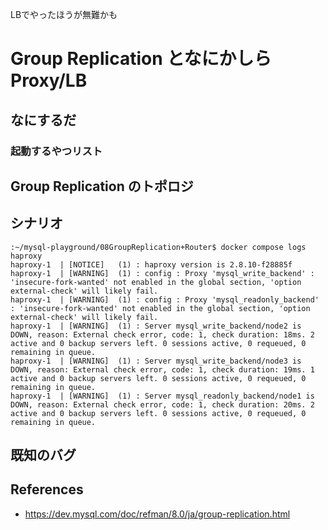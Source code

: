 LBでやったほうが無難かも

# Group Replication となにかしら Proxy/LB
## なにするだ
### 起動するやつリスト
## Group Replication のトポロジ
## シナリオ

```
:~/mysql-playground/08GroupReplication+Router$ docker compose logs haproxy
haproxy-1  | [NOTICE]   (1) : haproxy version is 2.8.10-f28885f
haproxy-1  | [WARNING]  (1) : config : Proxy 'mysql_write_backend' : 'insecure-fork-wanted' not enabled in the global section, 'option external-check' will likely fail.
haproxy-1  | [WARNING]  (1) : config : Proxy 'mysql_readonly_backend' : 'insecure-fork-wanted' not enabled in the global section, 'option external-check' will likely fail.
haproxy-1  | [WARNING]  (1) : Server mysql_write_backend/node2 is DOWN, reason: External check error, code: 1, check duration: 18ms. 2 active and 0 backup servers left. 0 sessions active, 0 requeued, 0 remaining in queue.
haproxy-1  | [WARNING]  (1) : Server mysql_write_backend/node3 is DOWN, reason: External check error, code: 1, check duration: 19ms. 1 active and 0 backup servers left. 0 sessions active, 0 requeued, 0 remaining in queue.
haproxy-1  | [WARNING]  (1) : Server mysql_readonly_backend/node1 is DOWN, reason: External check error, code: 1, check duration: 20ms. 2 active and 0 backup servers left. 0 sessions active, 0 requeued, 0 remaining in queue.
```

## 既知のバグ
## References
* https://dev.mysql.com/doc/refman/8.0/ja/group-replication.html